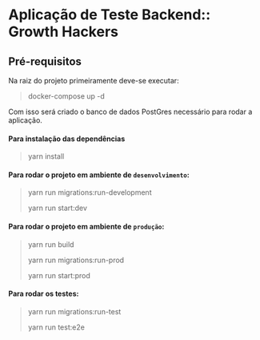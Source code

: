 # Aplicação de Teste Backend:: Growth Hackers

## Pré-requisitos
Na raiz do projeto primeiramente deve-se executar:
> docker-compose up -d

Com isso será criado o banco de dados PostGres necessário para rodar a aplicação.

#### Para instalação das dependências
> yarn install

#### Para rodar o projeto em ambiente de `desenvolvimento`:
> yarn run migrations:run-development
> 
> yarn run start:dev

#### Para rodar o projeto em ambiente de `produção`:
> yarn run build
> 
> yarn run migrations:run-prod
> 
> yarn run start:prod

#### Para rodar os testes:
> yarn run migrations:run-test
> 
> yarn run test:e2e
